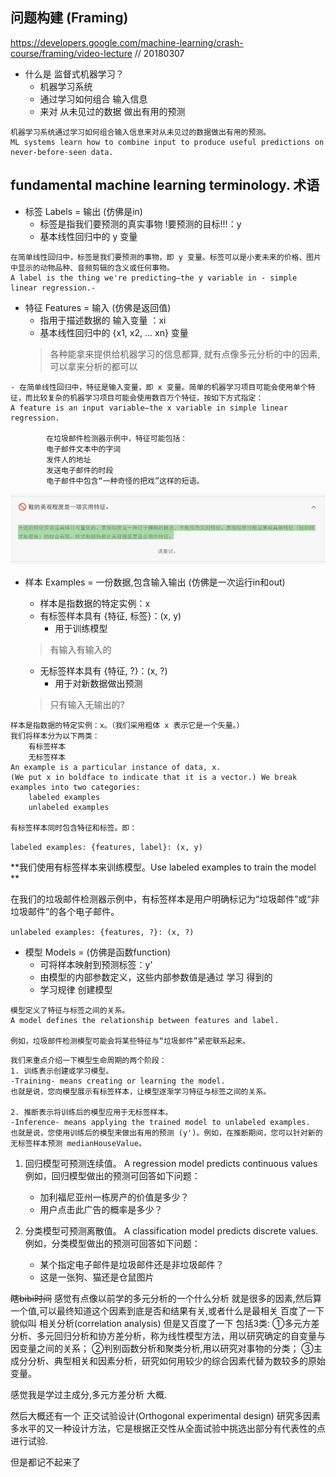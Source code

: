 问题构建 (Framing)
---
https://developers.google.com/machine-learning/crash-course/framing/video-lecture
// 20180307


- 什么是 监督式机器学习？
    * 机器学习系统
    * 通过学习如何组合 输入信息 
    * 来对 从未见过的数据 做出有用的预测
```
机器学习系统通过学习如何组合输入信息来对从未见过的数据做出有用的预测。
ML systems learn how to combine input to produce useful predictions on never-before-seen data.
```


fundamental machine learning terminology. 术语
---




- 标签 Labels = 输出 (仿佛是in)
    - 标签是指我们要预测的真实事物 !要预测的目标!!!：y
    - 基本线性回归中的 y 变量

```
在简单线性回归中，标签是我们要预测的事物，即 y 变量。标签可以是小麦未来的价格、图片中显示的动物品种、音频剪辑的含义或任何事物。
A label is the thing we're predicting—the y variable in - simple linear regression.-
```

- 特征 Features = 输入 (仿佛是返回值)
    - 指用于描述数据的 输入变量 ：xi
    - 基本线性回归中的 {x1, x2, ... xn} 变量
    > 各种能拿来提供给机器学习的信息都算, 就有点像多元分析的中的因素, 可以拿来分析的都可以

```
- 在简单线性回归中，特征是输入变量，即 x 变量。简单的机器学习项目可能会使用单个特征，而比较复杂的机器学习项目可能会使用数百万个特征，按如下方式指定：
A feature is an input variable—the x variable in simple linear regression.

        在垃圾邮件检测器示例中，特征可能包括：
        电子邮件文本中的字词
        发件人的地址
        发送电子邮件的时段
        电子邮件中包含“一种奇怪的把戏”这样的短语。
```

![特征不能光看脸](/img_for_md/QQ20180307-231035@2x.png)


- 样本 Examples = 一份数据,包含输入输出 (仿佛是一次运行in和out)
    - 样本是指数据的特定实例：x
    - 有标签样本具有 {特征, 标签}：(x, y)
        - 用于训练模型
    > 有输入有输入的
    
    - 无标签样本具有 {特征, ?}：(x, ?)
        - 用于对新数据做出预测
    >只有输入无输出的?

```
样本是指数据的特定实例：x。（我们采用粗体 x 表示它是一个矢量。）
我们将样本分为以下两类：
    有标签样本
    无标签样本
An example is a particular instance of data, x. 
(We put x in boldface to indicate that it is a vector.) We break examples into two categories:
    labeled examples
    unlabeled examples    

有标签样本同时包含特征和标签。即： 
``` 
`labeled examples: {features, label}: (x, y) `

**我们使用有标签样本来训练模型。Use labeled examples to train the model **

在我们的垃圾邮件检测器示例中，有标签样本是用户明确标记为“垃圾邮件”或“非垃圾邮件”的各个电子邮件。

`unlabeled examples: {features, ?}: (x, ?) `


- 模型 Models = (仿佛是函数function)
    - 可将样本映射到预测标签：y'
    - 由模型的内部参数定义，这些内部参数值是通过 学习 得到的
    - 学习规律 创建模型
```
模型定义了特征与标签之间的关系。
A model defines the relationship between features and label.

例如，垃圾邮件检测模型可能会将某些特征与“垃圾邮件”紧密联系起来。
```
    我们来重点介绍一下模型生命周期的两个阶段：
    1. 训练表示创建或学习模型。
    -Training- means creating or learning the model.
    也就是说，您向模型展示有标签样本，让模型逐渐学习特征与标签之间的关系。
    
    2. 推断表示将训练后的模型应用于无标签样本。 
    -Inference- means applying the trained model to unlabeled examples. 
    也就是说，您使用训练后的模型来做出有用的预测 (y')。例如，在推断期间，您可以针对新的无标签样本预测 medianHouseValue。


1. 回归模型可预测连续值。
A regression model predicts continuous values
例如，回归模型做出的预测可回答如下问题：
    - 加利福尼亚州一栋房产的价值是多少？
    - 用户点击此广告的概率是多少？

2. 分类模型可预测离散值。
A classification model predicts discrete values. 
例如，分类模型做出的预测可回答如下问题：
    - 某个指定电子邮件是垃圾邮件还是非垃圾邮件？
    - 这是一张狗、猫还是仓鼠图片
    
    
    
~~瞎bibi时间~~
感觉有点像以前学的多元分析的一个什么分析
就是很多的因素,然后算一个值,可以最终知道这个因素到底是否和结果有关,或者什么是最相关
百度了一下貌似叫 相关分析(correlation analysis)
但是又百度了一下
包括3类:
①多元方差分析、多元回归分析和协方差分析，称为线性模型方法，用以研究确定的自变量与因变量之间的关系；
②判别函数分析和聚类分析,用以研究对事物的分类；
③主成分分析、典型相关和因素分析，研究如何用较少的综合因素代替为数较多的原始变量。

感觉我是学过主成分,多元方差分析 大概.

然后大概还有一个 正交试验设计(Orthogonal experimental design)
研究多因素多水平的又一种设计方法，它是根据正交性从全面试验中挑选出部分有代表性的点进行试验.

但是都记不起来了


